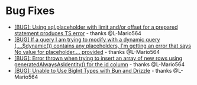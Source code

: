 # Bug Fixes

- [[BUG]: Using sql.placeholder with limit and/or offset for a prepared statement produces TS error](https://github.com/drizzle-team/drizzle-orm/issues/2146) - thanks @L-Mario564
- [[BUG] If a query I am trying to modify with a dynamic query (....$dynamic()) contains any placeholders, I'm getting an error that says No value for placeholder.... provided](https://github.com/drizzle-team/drizzle-orm/issues/2272) - thanks @L-Mario564
- [[BUG]: Error thrown when trying to insert an array of new rows using generatedAlwaysAsIdentity() for the id column](https://github.com/drizzle-team/drizzle-orm/issues/2849) - thanks @L-Mario564
- [[BUG]: Unable to Use BigInt Types with Bun and Drizzle](https://github.com/drizzle-team/drizzle-orm/issues/2603) - thanks @L-Mario564
